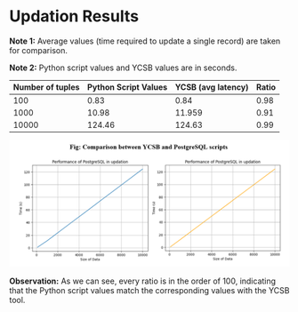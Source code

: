 # Updation Results

**Note 1:** Average values (time required to update a single record) are taken for comparison.

**Note 2:** Python script values and YCSB values are in seconds.

| Number of tuples | Python Script Values | YCSB (avg latency) | Ratio  |
|------------------|----------------------|---------------------|--------|
| 100              | 0.83             | 0.84              | 0.98 |
| 1000             | 10.98             | 11.959             | 0.91 |
| 10000            | 124.46            | 124.63             | 0.99 |

![Comparison Graph](./images/updation_graph_normal.png)

**Observation:** As we can see, every ratio is in the order of 100, indicating that the Python script values match the corresponding values with the YCSB tool.